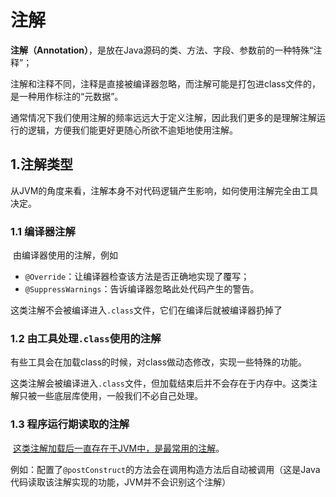 # 注解

​	**注解（Annotation）**，是放在Java源码的类、方法、字段、参数前的一种特殊“注释”；

​	注解和注释不同，注释是直接被编译器忽略，而注解可能是打包进class文件的，是一种用作标注的“元数据”。

​	通常情况下我们使用注解的频率远远大于定义注解，因此我们更多的是理解注解运行的逻辑，方便我们能更好更随心所欲不逾矩地使用注解。



## 1.注解类型

​	从JVM的角度来看，注解本身不对代码逻辑产生影响，如何使用注解完全由工具决定。

### 1.1 编译器注解

​	由编译器使用的注解，例如

- `@Override`：让编译器检查该方法是否正确地实现了覆写；
- `@SuppressWarnings`：告诉编译器忽略此处代码产生的警告。

这类注解不会被编译进入`.class`文件，它们在编译后就被编译器扔掉了



### 1.2 由工具处理`.class`使用的注解

​	有些工具会在加载class的时候，对class做动态修改，实现一些特殊的功能。

​	这类注解会被编译进入`.class`文件，但加载结束后并不会存在于内存中。这类注解只被一些底层库使用，一般我们不必自己处理。



### 1.3 程序运行期读取的注解

​	<u>这类注解加载后一直存在于JVM中，是最常用的注解</u>。

​	例如：配置了`@postConstruct`的方法会在调用构造方法后自动被调用（这是Java代码读取该注解实现的功能，JVM并不会识别这个注解）





